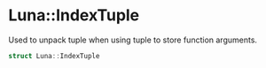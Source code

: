 # Luna::IndexTuple
Used to unpack tuple when using tuple to store function arguments. 

```c++
struct Luna::IndexTuple
```

